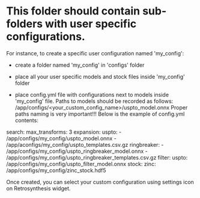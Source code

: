 # This folder should contain sub-folders with user specific configurations.

For instance, to create a specific user configuration named 'my_config':

* create a folder named 'my_config' in 'configs' folder

* place all your user specific models and stock files inside 'my_config' folder

* place config.yml file with configurations next to models inside 'my_config' file. Paths to models should be recorded as follows:
 /app/configs/<your_custom_config_name>/uspto_model.onnx
Proper paths naming is very important!!! Below is the example of config.yml contents:

search:
  max_transforms: 3
expansion:
  uspto:
    - /app/configs/my_config/uspto_model.onnx
    - /app/aconfigs/my_config/uspto_templates.csv.gz
  ringbreaker:
    - /app/configs/my_config/uspto_ringbreaker_model.onnx
    - /app/configs/my_config/uspto_ringbreaker_templates.csv.gz
filter:
  uspto: /app/configs/my_config/uspto_filter_model.onnx
stock:
  zinc: /app/configs/my_config/zinc_stock.hdf5

Once created, you can select your custom configuration using settings icon on Retrosynthesis widget.
